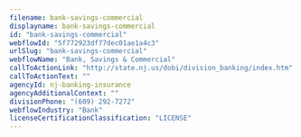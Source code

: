```yaml
---
filename: bank-savings-commercial
displayname: bank-savings-commercial
id: "bank-savings-commercial"
webflowId: "5f772923df77dec01ae1a4c3"
urlSlug: "bank-savings-commercial"
webflowName: "Bank, Savings & Commercial"
callToActionLink: "http://state.nj.us/dobi/division_banking/index.htm"
callToActionText: ""
agencyId: nj-banking-insurance
agencyAdditionalContext: ""
divisionPhone: "(609) 292-7272"
webflowIndustry: "Bank"
licenseCertificationClassification: "LICENSE"
---
```

